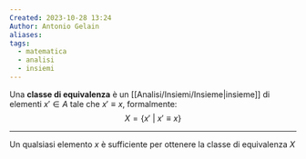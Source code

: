 ```yaml
---
Created: 2023-10-28 13:24
Author: Antonio Gelain
aliases: 
tags:
  - matematica
  - analisi
  - insiemi
---
```


Una **classe di equivalenza** è un [[Analisi/Insiemi/Insieme|insieme]] di elementi $x' \in A$ tale che $x' \equiv x$, formalmente:
$$X = \{ x'\ |\ x' \equiv x \}$$

---

Un qualsiasi elemento $x$ è sufficiente per ottenere la classe di equivalenza $X$